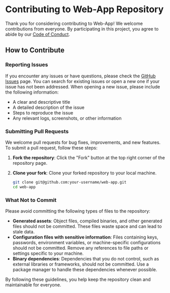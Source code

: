 # Contributing to Web-App Repository

Thank you for considering contributing to Web-App! We welcome contributions from everyone. By participating in this project, you agree to abide by our [Code of Conduct](CODE_OF_CONDUCT).

## How to Contribute

### Reporting Issues

If you encounter any issues or have questions, please check the [GitHub Issues](https://github.com/enssol/web-app/issues) page. You can search for existing issues or open a new one if your issue has not been addressed. When opening a new issue, please include the following information:

- A clear and descriptive title
- A detailed description of the issue
- Steps to reproduce the issue
- Any relevant logs, screenshots, or other information

### Submitting Pull Requests

We welcome pull requests for bug fixes, improvements, and new features. To submit a pull request, follow these steps:

1. **Fork the repository**: Click the "Fork" button at the top right corner of the repository page.

2. **Clone your fork**: Clone your forked repository to your local machine.

   ```sh
   git clone git@github.com:your-username/web-app.git
   cd web-app
   ```

### What Not to Commit

Please avoid committing the following types of files to the repository:

- **Generated assets**: Object files, compiled binaries, and other generated files should not be committed. These files waste space and can lead to stale data.
- **Configuration files with sensitive information**: Files containing keys, passwords, environment variables, or machine-specific configurations should not be committed. Remove any references to file paths or settings specific to your machine.
- **Binary dependencies**: Dependencies that you do not control, such as external libraries or frameworks, should not be committed. Use a package manager to handle these dependencies whenever possible.

By following these guidelines, you help keep the repository clean and maintainable for everyone\.
